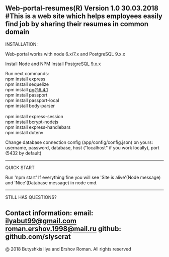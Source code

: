 Web-portal-resumes(R) Version 1.0 30.03.2018
#This is a web site which helps employees easily find job by sharing their resumes in common domain
--------------------------------------------------------------------------------------------------
INSTALLATION:

Web-portal works with node 6.x/7.x and PostgreSQL 9.x.x

Install Node and NPM
Install PostgreSQL 9.x.x

Run next commands:
    </br>npm install express
	</br>npm install sequelize 
	</br>npm install pg@6.4.1 
	</br>npm install passport
	</br>npm install passport-local
	</br>npm install body-parser	
	</br>npm install express-session 
	</br>npm install bcrypt-nodejs
	</br>npm install express-handlebars 
	</br>npm install dotenv

Change database connection config (app/config/config.json) on yours:
    username,
    password,
    database,
    host ("localhost" if you work locally),
    port (5432 by default)
    
--------------------------------------------------------------------------------------------------
QUICK START

Run 'npm start'
If everything fine you will see 'Site is alive'(Node message) and 'Nice'(Database message) in node cmd.

--------------------------------------------------------------------------------------------------
STILL HAS QUESTIONS?

Contact information:
    email: ilyabut99@gmail.com
           roman.ershov.1998@mail.ru
    github: github.com/slyscrat
--------------------------------------------------------------------------------------------------
@ 2018 Butyshkis Ilya and Ershov Roman. All rights reserved
